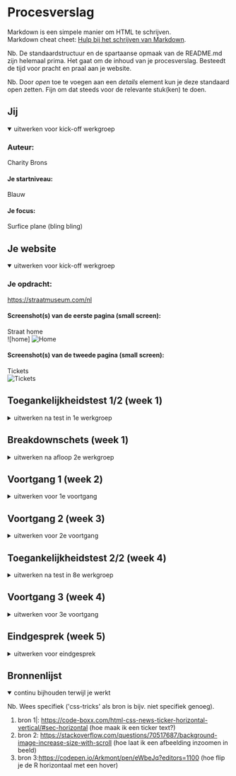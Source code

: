 # Procesverslag
Markdown is een simpele manier om HTML te schrijven.  
Markdown cheat cheet: [Hulp bij het schrijven van Markdown](https://github.com/adam-p/markdown-here/wiki/Markdown-Cheatsheet).

Nb. De standaardstructuur en de spartaanse opmaak van de README.md zijn helemaal prima. Het gaat om de inhoud van je procesverslag. Besteedt de tijd voor pracht en praal aan je website.

Nb. Door *open* toe te voegen aan een *details* element kun je deze standaard open zetten. Fijn om dat steeds voor de relevante stuk(ken) te doen.





## Jij

<details open>
  <summary>uitwerken voor kick-off werkgroep</summary>

  ### Auteur:
  Charity Brons

  #### Je startniveau:
  Blauw
  #### Je focus:
  Surfice plane (bling bling)
 
</details>





## Je website

<details open>
  <summary>uitwerken voor kick-off werkgroep</summary>

  ### Je opdracht:
  https://straatmuseum.com/nl 

  #### Screenshot(s) van de eerste pagina (small screen): 
  Straat home   
  ![home]
  <img src="readme-images/home.png" width="375px" alt="Home">

  #### Screenshot(s) van de tweede pagina (small screen):
  Tickets  
  <img src="readme-images/2epagina.png" width="375px" alt="Tickets">
 
</details>



## Toegankelijkheidstest 1/2 (week 1)

<details>
  <summary>uitwerken na test in 1e werkgroep</summary>

  ### Bevindingen
  Lijst met je bevindingen die in de test naar voren kwamen:

  #### Screenreader
  - Door de tekst scrollen is goed te doen
  - Wanneer je een button in wil drukken klikt hij automatisch naar ene header
  - Kleine icoontjes zijn moeilijk om aan te klikken
  - De scroll bar werkt heel slecht. het is niet makkelijk klikbaar en de pagina verschuift automatisch weer terug naar boven als je de bar loslaat
  - De scroll bar is niet makkelijk in gebruik om rustig dor te scrollen


  #### Muis en Toetsenbord 
  - Tekst wordt eerst volledig omringd met selectie en daarna de binnenste rand, hierdoor ga je 2 keer langs 1 woord of button
  - Wit regels worden geselecteerd
  - Wanneer je je hamburg menu opent kan je de headers niet selecteren
  - Wanneer je tickets wilt halen kan je niet makkelijk terug naar het home scherm


  #### Motoriek (shocks, elastiekjes)
  - knop combinaties zijn zo goed als niet te doen, wanneer je 1 of meer vingers mist.
  - Je kan niet snel teksten typen is


  #### Visueel (brillen, contrast, kleurenblind, dark/light). 
  Bevindingen bril - perpheral field loss

  - moeilijke focus leggen
  - wazige tekst
  - Grote letters helpen

<img src="readme-images/IMG_1552.jpeg" width="375px" alt="Mats">
</details>



## Breakdownschets (week 1)

<details>
  <summary>uitwerken na afloop 2e werkgroep</summary>

  ### de hele pagina: 
  <img src="readme-images/xdversie.png" width="375px" alt="breakdown van de hele pagina">

  ### dynamisch deel (bijv menu): 
  <img src="" width="375px" alt="breakdown van een dynamisch deel">

  ### wellicht nog een dynamisch deel (bijv filter): 
  <img src="" width="375px" alt="breakdown van nog een dynamisch deel">

</details>





## Voortgang 1 (week 2)

<details>
  <summary>uitwerken voor 1e voortgang</summary>

  ### Stand van zaken
  Het schrijven van de html code is goed te doen. Ik heb daarentegen vele moeite met het toevoegen van de css. Ik merk dat ik flexbox niet goed
  onder controle heb en er meer aandacht aan moet besteden. Ik moet me meer gaan focussen op het maken van de oefenopdrachten i.p.v. de opdracht. 

  ### Agenda voor meeting
  samen met je groepje opstellen

  | student 1 Quinty  
  - Hoe is mijn gebruik van classes en divs? Is dit de juiste manier? Hoe zou dit beter kunnen?
  - Heb ik position te vaak gebruikt? Is dit de juiste manier? Hoe zou dit beter kunnen?
  - Ik heb veel margin en padding veranderingen gebruikt om te positioneren, is dit handig? Hoe zou dit beter kunnen?   
  
  | student 2 Charity   
  - is een Hamburg menu nodig? Of mag ik ook een normale nav maken?
  - hoe werken slide shows?
  - mag je gebruik maken van sections om verschillende delen van je website aan te geven? 

  | student 3 Ryan  
  - hoe je een makkelijkere navigatie menu kan maken inplaats van hamburger menu 
  
  | student 4 Matthew       
  - moet je phone versie ook horizontaal werken?
  - moet je alle animaties ook overnemen van je site?


  ### Verslag van meeting
  hier na afloop snel de uitkomsten van de meeting vastleggen

  - Het hamburg menu wordt uitgeld in de volgende huiswerk opdracht, het is goed om deze dus te gaan maken.
  - Maak geen gebruik van divs maar juist van articles en in de css nth 1 nth 2 etc.
  - veel gebruik mmaken van padding en margins is niet erg
  - Maak de huiswerk opdrachten
  - zorg ervoor dat je verder werkt aan de eerste pagina en dat die af is voor volgende week

</details>





## Voortgang 2 (week 3)

<details>
  <summary>uitwerken voor 2e voortgang</summary>

  ### Stand van zaken
  Iedereen heeft een begin van zijn of haar website. De meeste lopen wel goed op een paar problemen na.
  Deze vragen moeten nog gesteld worden aan de studentenassisstenten.

  Voor mij persoonlijk heb ik moeite met mijn css goed krijgen. Bijvoorbeeld de header loopt niet lekker. Ik heb de hele opstelling van mijn html verandert om het mooier te maken.


  ### Agenda voor meeting
  samen met je groepje opstellen

  | student 1      | student 2          | student 3    | student 4        |
  | ---            | ---                | ---          | ---              |
  | dit bespreken  | en dit             | en ik dit    | en dan ik dat    |
  | en dat ook nog | dit als er tijd is | nog een punt | dit wil ik zeker |
  | ...            | ...                | ...          | ...              |

  Vragen:
  - Hoe maak ik een hamburg menu goed?
  - Hoe krijg ik de linkjes in mijn nav geanimeerd met een witte achtegrond?
  - Hoe maak je een horizontale scrollbar?

  ### Verslag van meeting
  hier na afloop snel de uitkomsten van de meeting vastleggen

  - Maak de opdracht uit de les
  - maak gebruik van de x value


</details>





## Toegankelijkheidstest 2/2 (week 4)

<details>
  <summary>uitwerken na test in 8e werkgroep</summary>

  ### Bevindingen
  Lijst met je bevindingen die in de test naar voren kwamen (geef ook aan wat er verbeterd is):

  #### Screenreader
  De schreenreader is erg vervelend in gebruik. Niet alle headings worden voorgelezen. Hij zegt steeds bezocht link en dan de naam van de link, wanneer er over een link getabt wordt. Het apparaat zou niet de hele link op moeten noemen. Afbeeldingen worden niet allemaal voorgelezen met een beschrijving. Het formulier wordt voorgelezen inclusief wat er in het formulier ingevuld moet worden.

  Hier een omschrijving van hoe het opgelost kan worden (met indien nodig afbeeldingen)

  #### Muis en Toetsenbord 
  Met een muis en toetsenbord door de website gaan gaat goed. Het is geen responsive website dus er wordt alleen door een telefoon scherm gescrolld. De toetsenbord tabs werken verassend goed en er word langs alle knoppen,titels en afbeeldingen gegaan.

  Hier een omschrijving van hoe het opgelost kan worden (met indien nodig afbeeldingen)


  #### Motoriek (shocks, elastiekjes)
  Door de website scrollen met een trillende arm gaat prima. Het grootste probleem is het invullen van het formulier. Die is vrij klein voor iemand met bijvoorbeeld parkinsin. 

  Hier een omschrijving van hoe het opgelost kan worden (met indien nodig afbeeldingen)


  #### Visueel (brillen, contrast, kleurenblind, dark/light). 
  De kleuren maken het onderscheid van de verschillende onderdelen duidelijk. Er moet wel een goed alternatief getoond worden voor de dark mode versie. 

  Hier een omschrijving van hoe het opgelost kan worden (met indien nodig afbeeldingen)

</details>





## Voortgang 3 (week 4)

<details>
  <summary>uitwerken voor 3e voortgang</summary>

  ### Stand van zaken
  hier dit ging goed & dit was lastig (neem ook screenshots op van delen van je website en code)


  ### Agenda voor meeting
  samen met je groepje opstellen

  | student 1      | student 2          | student 3    | student 4        |
  | ---            | ---                | ---          | ---              |
  | dit bespreken  | en dit             | en ik dit    | en dan ik dat    |
  | en dat ook nog | dit als er tijd is | nog een punt | dit wil ik zeker |
  | ...            | ...                | ...          | ...              |

  - heb ik de flex functie op de juiste css plek gezet?
  - Hoe werkt het js gedeelte met de tijger afbeelding?
  - Hoe maak ik een goed hamburg menu? Het werkt niet helemaal goed.

  ### Verslag van meeting
  hier na afloop snel de uitkomsten van de meeting vastleggen

  - ik had de fles functie niet op de juiste plek gezet ik moest het omdraaien.
  - voor de tijger zoom zijn deze js waardes goed genooeg. Het werkt prima (speel met de waardes)
  - Kijk nog eens goed naar de opdracht voor het hamburg menu, vraag anders sasja om je te helpen.

</details>





## Eindgesprek (week 5)

<details>
  <summary>uitwerken voor eindgesprek</summary>

  ### Je uitkomst - karakteristiek screenshots:
  <img src="readme-images/mijnversie.png" width="375px" alt="uitomst opdracht 1">

  ### Dit ging goed/Heb ik geleerd: 
  Ik heb de afgelopen weken veel geleerd omtrent html en css. Ik heb mijn basiskennis zeker verbeterd en ik kan nu makkelijker code schrijven. Ik vond het leuk om meer te leren over animeren en het daadwerkelijk mooi maken van een website. Ondanks dat ik het niet af heb gekregen. Ik vond het leuk om aan deze opdracht te werken, het is net een grote puzzel oplossen. 

  <img src="readme-images/goed.png" width="375px" alt="top">


  ### Dit was lastig/Is niet gelukt:
  Ik had heel veel moeite met het maken van de css. Ik merkte aan mezelf dat ik weer helemaal moest inkomen met css schrijven. Ik heb hierdoor de opdracht dan ook niet af gekregen. Ik heb 90% van mijn tijd besteed aan het combineren van mijn html en css code. Ik had meer hulp moeten vragen, maar dat wilde ik liever niet doen. Ik vind het jammer dat ik weinig tijd heb besteed aan het animeer gedeelte van de opdracht. 

</details>





## Bronnenlijst

<details open>
  <summary>continu bijhouden terwijl je werkt</summary>

  Nb. Wees specifiek ('css-tricks' als bron is bijv. niet specifiek genoeg).

  1. bron 1|: https://code-boxx.com/html-css-news-ticker-horizontal-vertical/#sec-horizontal (hoe maak ik een ticker text?)
  2. bron 2: https://stackoverflow.com/questions/70517687/background-image-increase-size-with-scroll (hoe laat ik een afbeelding inzoomen in beeld)
  3. bron 3:https://codepen.io/Arkmont/pen/eWbeJq?editors=1100 (hoe flip je de R horizontaal met een hover)

</details>